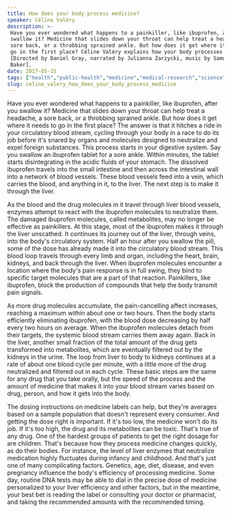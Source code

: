 ```yaml
---
title: How does your body process medicine?
speaker: Céline Valéry
description: >-
 Have you ever wondered what happens to a painkiller, like ibuprofen, after you
 swallow it? Medicine that slides down your throat can help treat a headache, a
 sore back, or a throbbing sprained ankle. But how does it get where it needs to
 go in the first place? Céline Valéry explains how your body processes medicine.
 [Directed by Daniel Gray, narrated by Julianna Zarzycki, music by Samuel
 Baker].
date: 2017-05-15
tags: ["health","public-health","medicine","medical-research","science","human-body","biology","physiology","teded","animation"]
slug: celine_valery_how_does_your_body_process_medicine
---
```


Have you ever wondered what happens to a painkiller, like ibuprofen, after you swallow it?
Medicine that slides down your throat can help treat a headache, a sore back, or a
throbbing sprained ankle. But how does it get where it needs to go in the first place? The
answer is that it hitches a ride in your circulatory blood stream, cycling through your
body in a race to do its job before it's snared by organs and molecules designed to
neutralize and expel foreign substances. This process starts in your digestive system.
Say you swallow an ibuprofen tablet for a sore ankle. Within minutes, the tablet starts
disintegrating in the acidic fluids of your stomach. The dissolved ibuprofen travels into
the small intestine and then across the intestinal wall into a network of blood vessels.
These blood vessels feed into a vein, which carries the blood, and anything in it, to the
liver. The next step is to make it through the liver.

As the blood and the drug molecules in it travel through liver blood vessels, enzymes
attempt to react with the ibuprofen molecules to neutralize them. The damaged ibuprofen
molecules, called metabolites, may no longer be effective as painkillers. At this stage,
most of the ibuprofen makes it through the liver unscathed. It continues its journey out
of the liver, through veins, into the body's circulatory system. Half an hour after you
swallow the pill, some of the dose has already made it into the circulatory blood stream.
This blood loop travels through every limb and organ, including the heart, brain, kidneys,
and back through the liver. When ibuprofen molecules encounter a location where the
body's pain response is in full swing, they bind to specific target molecules that are a
part of that reaction. Painkillers, like ibuprofen, block the production of compounds that
help the body transmit pain signals.

As more drug molecules accumulate, the pain-cancelling affect increases, reaching a
maximum within about one or two hours. Then the body starts efficiently eliminating
ibuprofen, with the blood dose decreasing by half every two hours on average. When the
ibuprofen molecules detach from their targets, the systemic blood stream carries them away
again. Back in the liver, another small fraction of the total amount of the drug gets
transformed into metabolites, which are eventually filtered out by the kidneys in the
urine. The loop from liver to body to kidneys continues at a rate of about one blood cycle
per minute, with a little more of the drug neutralized and filtered out in each cycle.
These basic steps are the same for any drug that you take orally, but the speed of the
process and the amount of medicine that makes it into your blood stream varies based on
drug, person, and how it gets into the body.

The dosing instructions on medicine labels can help, but they're averages based on a
sample population that doesn't represent every consumer. And getting the dose right is
important. If it's too low, the medicine won't do its job. If it's too high, the drug 
and its metabolites can be toxic. That's true of any drug. One of the hardest groups of
patients to get the right dosage for are children. That's because how they process
medicine changes quickly, as do their bodies. For instance, the level of liver enzymes
that neutralize medication highly fluctuates during infancy and childhood. And that's
just one of many complicating factors. Genetics, age, diet, disease, and even pregnancy
influence the body's efficiency of processing medicine. Some day, routine DNA tests may be
able to dial in the precise dose of medicine personalized to your liver efficiency and
other factors, but in the meantime, your best bet is reading the label or consulting your
doctor or pharmacist, and taking the recommended amounts with the recommended
timing.

<!--
ad_duration=0
event="TED-Ed"
external_start_time=0
intro_duration=0
is_subtitle_required="False"
is_talk_featured="False"
language="en"
language_swap="False"
native_language="en"
number_of_related_talks=6
number_of_speakers=1
number_of_subtitled_videos=0
number_of_tags=10
number_of_talk_download_languages=24
number_of_talk_more_resources=0
number_of_talk_recommendations=0
number_of_talks_take_actions=0
post_ad_duration=0
published_timestamp="2019-04-12 17:30:07"
recording_date="2017-05-15"
speaker_is_published=0
speaker_name="Céline Valéry"
talk_name="How does your body process medicine?"
talks_tags=["health","public-health","medicine","medical-research","science","human-body","biology","physiology","teded","animation"]
url_photo_talk="https://s3.amazonaws.com/talkstar-photos/uploads/33ed081f-5e53-4f3b-9f58-d960c0775629/228_medicine.jpg"
url_webpage="https://www.ted.com/talks/celine_valery_how_does_your_body_process_medicine"
video_type_name="TED-Ed Original"
-->